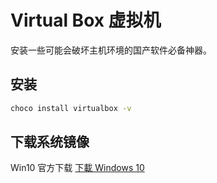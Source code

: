 # Virtual Box 虚拟机

安装一些可能会破坏主机环境的国产软件必备神器。

## 安装

```bash
choco install virtualbox -v
```

## 下载系统镜像

Win10 官方下载 [下載 Windows 10](https://www.microsoft.com/zh-hk/software-download/windows10)


